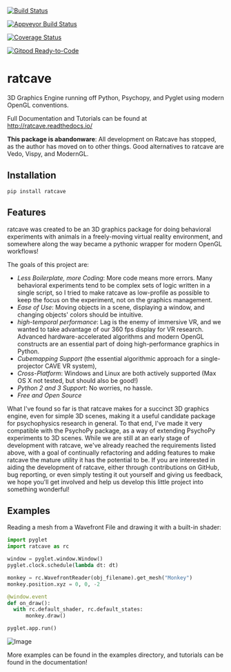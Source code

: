 [![Build Status](https://travis-ci.org/ratcave/ratcave.svg?branch=master)](https://travis-ci.org/ratcave/ratcave)

[![Appveyor Build Status](https://ci.appveyor.com/api/projects/status/github/ratcave/ratcave?branch=master&svg=true)](https://ci.appveyor.com/project/neuroneuro15/ratcave)

[![Coverage Status](https://coveralls.io/repos/github/ratcave/ratcave/badge.svg?branch=master)](https://coveralls.io/github/ratcave/ratcave?branch=master)

[![Gitpod Ready-to-Code](https://img.shields.io/badge/Gitpod-ready--to--code-blue?logo=gitpod)](https://gitpod.io/#https://github.com/ratcave/ratcave?branch=dev)


# ratcave
3D Graphics Engine running off Python, Psychopy, and Pyglet using modern OpenGL conventions.

Full Documentation and Tutorials can be found at http://ratcave.readthedocs.io/

**This package is abandonware**: All development on Ratcave has stopped, as the author has moved on to other things.  Good alternatives to ratcave are Vedo, Vispy, and ModernGL.


## Installation
```
pip install ratcave
```

## Features

ratcave was created to be an 3D graphics package for doing behavioral experiments with animals in a freely-moving virtual 
reality environment, and somewhere along the way became a pythonic wrapper for modern OpenGL workflows!

The goals of this project are:

  - *Less Boilerplate, more Coding*: More code means more errors.  Many behavioral experiments tend to be complex sets of logic written in a single script, so I tried to make ratcave as low-profile as possible to keep the focus on the experiment, not on the graphics management.
  - *Ease of Use*: Moving objects in a scene, displaying a window, and changing objects' colors should be intuitive.
  - *high-temporal performance*: Lag is the enemy of immersive VR, and we wanted to take advantage of our 360 fps display for VR research.  Advanced hardware-accelerated algorithms and modern OpenGL constructs are an essential part of doing high-performance graphics in Python.
  - *Cubemapping Support* (the essential algorithmic approach for a single-projector CAVE VR system),
  - *Cross-Platform*: Windows and Linux are both actively supported (Max OS X not tested, but should also be good!)
  - *Python 2 and 3 Support*: No worries, no hassle.
  - *Free and Open Source*


What I've found so far is that ratcave makes for a succinct 3D graphics engine, even for simple 3D scenes, making it a useful candidate package for psychophysics research in general.
To that end, I've made it very compatible with the PsychoPy package, as a way of extending PsychoPy experiments to 3D scenes.
While we are still at an early stage of development with ratcave, we've already reached the requirements listed above, with a goal of continually refactoring and adding features to make ratcave the mature utility it has the potential to be.  If you are interested in aiding the development of ratcave, either through contributions on GitHub, bug reporting, or even simply testing it out yourself and giving us feedback, we hope you'll get involved and help us develop this little project into something wonderful!

## Examples

Reading a mesh from a Wavefront File and drawing it with a built-in shader:

```python
import pyglet
import ratcave as rc

window = pyglet.window.Window()
pyglet.clock.schedule(lambda dt: dt)

monkey = rc.WavefrontReader(obj_filename).get_mesh("Monkey")
monkey.position.xyz = 0, 0, -2

@window.event
def on_draw():
  with rc.default_shader, rc.default_states:
      monkey.draw()

pyglet.app.run()
```

![Image](./docs/_static/tut1_gray_monkey.png)

More examples can be found in the examples directory, and tutorials can be found in the documentation!
